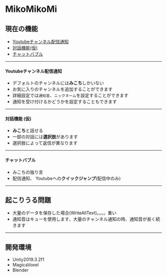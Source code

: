 MikoMikoMi
====

## 現在の機能
* [Youtubeチャンネル配信通知](#youtubeチャンネル配信通知)
* [対話機能(仮)](#対話機能-仮)
* [チャットバブル](#チャットバブル)
------
#### Youtubeチャンネル配信通知
* デフォルトのチャンネルには**みこち**しかいない
* お気に入りのチャンネルを追加することができます
* 詳細設定では`通知音`、`ニックネーム`を設定することができます 
* 通知を受け付けるかどうかを設定することもできます
------
#### 対話機能 (仮)
* **みこち**と話せる
* 一部の対話には**選択肢**があります
* 選択肢によって返信が異なります
------
#### チャットバブル
* みこちの独り言
* 配信通知、 Youtubeへの**クイックジャンプ**(配信中のみ)
------
## 起こりうる問題
* 大量のデータを保存した場合(WriteAllText)。。。。重い
* 通知音はキューを使用します、大量のチャンネル通知の時、通知音が長く続きます
------
## 開発環境
* Unity2019.3.2f1
* MagicaVoxel
* Blender

